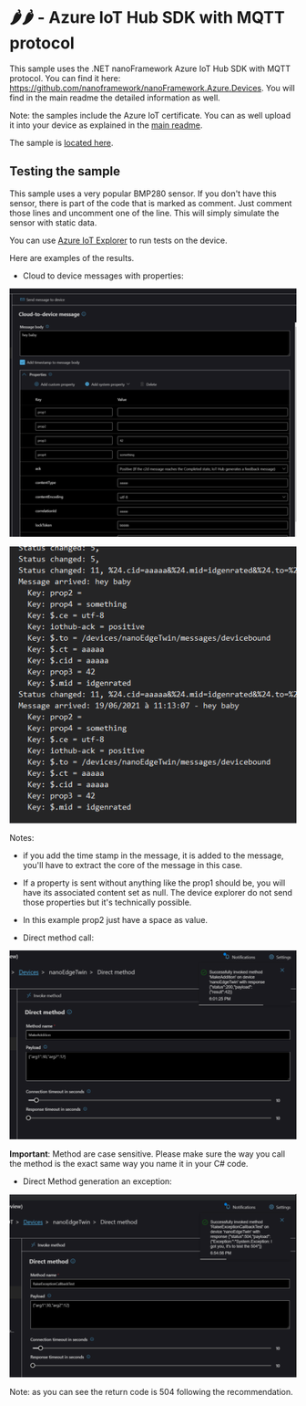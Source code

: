 # 🌶️🌶️ - Azure IoT Hub SDK with MQTT protocol

This sample uses the .NET nanoFramework Azure IoT Hub SDK with MQTT protocol. You can find it here: <https://github.com/nanoframework/nanoFramework.Azure.Devices>. You will find in the main readme the detailed information as well.

Note: the samples include the Azure IoT certificate. You can as well upload it into your device as explained in the [main readme](https://github.com/nanoframework/nanoFramework.Azure.Devices).

The sample is [located here](./).

## Testing the sample

This sample uses a very popular BMP280 sensor. If you don't have this sensor, there is part of the code that is marked as comment. Just comment those lines and uncomment one of the line. This will simply simulate the sensor with static data.

You can use [Azure IoT Explorer](https://docs.microsoft.com/en-us/azure/iot-pnp/howto-use-iot-explorer) to run tests on the device.

Here are examples of the results.

- Cloud to device messages with properties:

![Cloud to device with properties](cloud-to-device.png)

![Result](cloud-to-device-result.png)

Notes:

  - if you add the time stamp in the message, it is added to the message, you'll have to extract the core of the message in this case.
  - If a property is sent without anything like the prop1 should be, you will have its associated content set as null. The device explorer do not send those properties but it's technically possible.
  - In this example prop2 just have a space as value.

- Direct method call:

![direct method addition](method-callback-add.png)

**Important**: Method are case sensitive. Please make sure the way you call the method is the exact same way you name it in your C# code.

- Direct Method generation an exception:

![direct method with exception](direct-method-exception.png)

Note: as you can see the return code is 504 following the recommendation.
